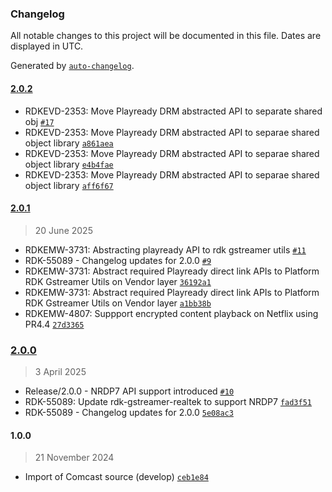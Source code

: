 ### Changelog

All notable changes to this project will be documented in this file. Dates are displayed in UTC.

Generated by [`auto-changelog`](https://github.com/CookPete/auto-changelog).

#### [2.0.2](https://github.com/rdkcentral/gstreamer-netflix-platform/compare/2.0.1...2.0.2)

- RDKEVD-2353: Move Playready DRM abstracted API to separate shared obj [`#17`](https://github.com/rdkcentral/gstreamer-netflix-platform/pull/17)
- RDKEVD-2353: Move Playready DRM abstracted API to separae shared object library [`a861aea`](https://github.com/rdkcentral/gstreamer-netflix-platform/commit/a861aeac84e0ac7f7791613fab6d9f9815d4da49)
- RDKEVD-2353: Move Playready DRM abstracted API to separae shared object library [`e4b4fae`](https://github.com/rdkcentral/gstreamer-netflix-platform/commit/e4b4faed10eb55ca4718549f31bf9cb4ac9dba93)
- RDKEVD-2353: Move Playready DRM abstracted API to separae shared object library [`aff6f67`](https://github.com/rdkcentral/gstreamer-netflix-platform/commit/aff6f678b7d89f755f9933fa39e1da3bdbee4117)

#### [2.0.1](https://github.com/rdkcentral/gstreamer-netflix-platform/compare/2.0.0...2.0.1)

> 20 June 2025

- RDKEMW-3731: Abstracting playready API to rdk gstreamer utils [`#11`](https://github.com/rdkcentral/gstreamer-netflix-platform/pull/11)
- RDK-55089 - Changelog updates for 2.0.0 [`#9`](https://github.com/rdkcentral/gstreamer-netflix-platform/pull/9)
- RDKEMW-3731: Abstract required Playready direct link APIs to Platform RDK Gstreamer Utils on Vendor layer [`36192a1`](https://github.com/rdkcentral/gstreamer-netflix-platform/commit/36192a19e03c281064fef0b5d5af3828d035330f)
- RDKEMW-3731: Abstract required Playready direct link APIs to Platform RDK Gstreamer Utils on Vendor layer [`a1bb38b`](https://github.com/rdkcentral/gstreamer-netflix-platform/commit/a1bb38b74496d25f2a3f84deade449bd6af3e0fd)
- RDKEMW-4807: Suppport encrypted content playback on Netflix using PR4.4 [`27d3365`](https://github.com/rdkcentral/gstreamer-netflix-platform/commit/27d3365635b152206e6a12918ed68aa188d02c73)

### [2.0.0](https://github.com/rdkcentral/gstreamer-netflix-platform/compare/1.0.0...2.0.0)

> 3 April 2025

- Release/2.0.0 - NRDP7 API support introduced [`#10`](https://github.com/rdkcentral/gstreamer-netflix-platform/pull/10)
- RDK-55089: Update rdk-gstreamer-realtek to support NRDP7 [`fad3f51`](https://github.com/rdkcentral/gstreamer-netflix-platform/commit/fad3f5192a09e8cc643b899f8e12785bd1f0fa62)
- RDK-55089 - Changelog updates for 2.0.0 [`5e08ac3`](https://github.com/rdkcentral/gstreamer-netflix-platform/commit/5e08ac3cf0937e56bbb8b5413cb5b6fe7def1465)

#### 1.0.0

> 21 November 2024

- Import of Comcast source (develop) [`ceb1e84`](https://github.com/rdkcentral/gstreamer-netflix-platform/commit/ceb1e846dc1c959dae401db6036bd133fecc9d52)

